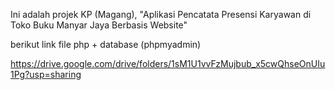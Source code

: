 Ini adalah projek KP (Magang), "Aplikasi Pencatata Presensi Karyawan di Toko Buku Manyar Jaya Berbasis Website"

berikut link file php + database  (phpmyadmin)

https://drive.google.com/drive/folders/1sM1U1vvFzMujbub_x5cwQhseOnUIu1Pg?usp=sharing

